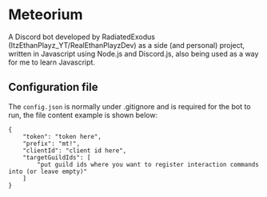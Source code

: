 # Meteorium
A Discord bot developed by RadiatedExodus (ItzEthanPlayz_YT/RealEthanPlayzDev) as a side (and personal) project, written in Javascript using Node.js and Discord.js, also being used as a way for me to learn Javascript.

## Configuration file
The ``config.json`` is normally under .gitignore and is required for the bot to run, the file content example is shown below:
```
{
    "token": "token here",
    "prefix": "mt!",
    "clientId": "client id here",
    "targetGuildIds": [
        "put guild ids where you want to register interaction commands into (or leave empty)"
    ]
}
```